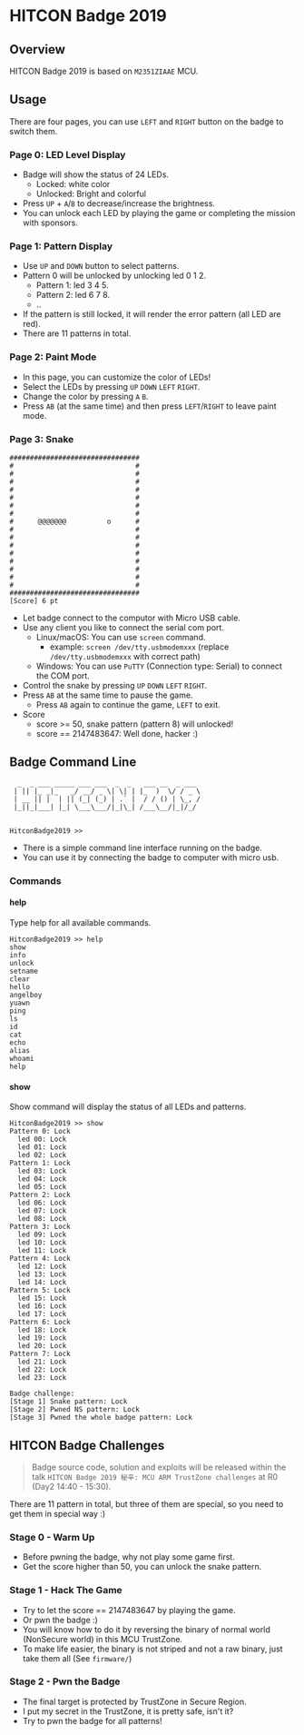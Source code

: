 # HITCON Badge 2019
## Overview
HITCON Badge 2019 is based on `M2351ZIAAE` MCU. 
## Usage
There are four pages, you can use `LEFT` and `RIGHT` button on the badge to switch them.
### Page 0: LED Level Display
* Badge will show the status of 24 LEDs.
    * Locked: white color
    * Unlocked: Bright and colorful
* Press `UP` + `A`/`B` to decrease/increase the brightness.
* You can unlock each LED by playing the game or completing the mission with sponsors.
### Page 1: Pattern Display
* Use `UP` and `DOWN` button to select patterns.
* Pattern 0 will be unlocked by unlocking led 0 1 2.
    * Pattern 1: led 3 4 5.
    * Pattern 2: led 6 7 8.
    * ..
* If the pattern is still locked, it will render the error pattern (all LED are red).
* There are 11 patterns in total.
### Page 2: Paint Mode
* In this page, you can customize the color of LEDs!
* Select the LEDs by pressing `UP` `DOWN` `LEFT` `RIGHT`.
* Change the color by pressing `A` `B`.
* Press `AB` (at the same time) and then press `LEFT`/`RIGHT` to leave paint mode.
### Page 3: Snake
```
################################
#                              #
#                              #                                   
#                              #                                   
#                              #                                   
#                              #                                   
#                              #                                   
#                              #                                   
#      @@@@@@@          o      #                                   
#                              #                                   
#                              #                                   
#                              #                                   
#                              #                                   
#                              #
#                              #
#                              # 
#                              #
################################
[Score] 6 pt
```
* Let badge connect to the computor with Micro USB cable.
* Use any client you like to connect the serial com port.
    * Linux/macOS: You can use `screen` command.
        * example: `screen /dev/tty.usbmodemxxx` (replace `/dev/tty.usbmodemxxx` with correct path)
    * Windows: You can use `PuTTY` (Connection type: Serial) to connect the COM port.
* Control the snake by pressing `UP` `DOWN` `LEFT` `RIGHT`.
* Press `AB` at the same time to pause the game.
    * Press `AB` again to continue the game, `LEFT` to exit.
* Score
    * score >= 50, snake pattern (pattern 8) will unlocked!
    * score == 2147483647: Well done, hacker :)
## Badge Command Line
```
  _  _ ___ _____ ___ ___  _  _   ___ __  _ ___
 | || |_ _|_   _/ __/ _ \| \| | |_  )  \/ / _ \
 | __ || |  | || (_| (_) | .` |  / / () | \_, /
 |_||_|___| |_| \___\___/|_|\_| /___\__/|_|/_/


HitconBadge2019 >>
```
* There is a simple command line interface running on the badge.
* You can use it by connecting the badge to computer with micro usb.
### Commands
#### help
Type help for all available commands.
```
HitconBadge2019 >> help
show
info
unlock
setname
clear
hello
angelboy
yuawn
ping
ls
id
cat
echo
alias
whoami
help
```
#### show
Show command will display the status of all LEDs and patterns.
```
HitconBadge2019 >> show
Pattern 0: Lock
  led 00: Lock
  led 01: Lock
  led 02: Lock
Pattern 1: Lock
  led 03: Lock
  led 04: Lock
  led 05: Lock
Pattern 2: Lock
  led 06: Lock
  led 07: Lock
  led 08: Lock
Pattern 3: Lock
  led 09: Lock
  led 10: Lock
  led 11: Lock
Pattern 4: Lock
  led 12: Lock
  led 13: Lock
  led 14: Lock
Pattern 5: Lock
  led 15: Lock
  led 16: Lock
  led 17: Lock
Pattern 6: Lock
  led 18: Lock
  led 19: Lock
  led 20: Lock
Pattern 7: Lock
  led 21: Lock
  led 22: Lock
  led 23: Lock

Badge challenge:
[Stage 1] Snake pattern: Lock
[Stage 2] Pwned NS pattern: Lock
[Stage 3] Pwned the whole badge pattern: Lock
```
## HITCON Badge Challenges
> Badge source code, solution and exploits will be released within the talk `HITCON Badge 2019 秘辛: MCU ARM TrustZone challenges` at R0 (Day2 14:40 - 15:30).

There are 11 pattern in total, but three of them are special, so you need to get them in special way :)
### Stage 0 - Warm Up
* Before pwning the badge, why not play some game first.
* Get the score higher than 50, you can unlock the snake pattern.
### Stage 1 - Hack The Game
* Try to let the score == 2147483647 by playing the game.
* Or pwn the badge :)
* You will know how to do it by reversing the binary of normal world (NonSecure world) in this MCU TrustZone.
* To make life easier, the binary is not striped and not a raw binary, just take them all (See `firmware/`)
### Stage 2 - Pwn the Badge
* The final target is protected by TrustZone in Secure Region.
* I put my secret in the TrustZone, it is pretty safe, isn't it?
* Try to pwn the badge for all patterns!
